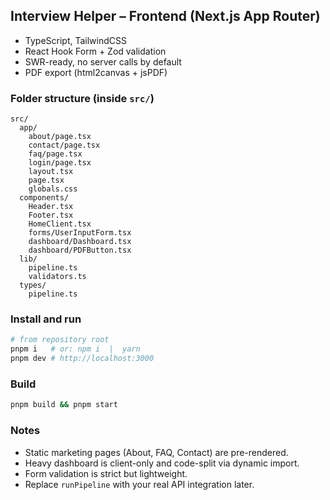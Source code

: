 ## Interview Helper – Frontend (Next.js App Router)

- TypeScript, TailwindCSS
- React Hook Form + Zod validation
- SWR-ready, no server calls by default
- PDF export (html2canvas + jsPDF)

### Folder structure (inside `src/`)

```
src/
  app/
    about/page.tsx
    contact/page.tsx
    faq/page.tsx
    login/page.tsx
    layout.tsx
    page.tsx
    globals.css
  components/
    Header.tsx
    Footer.tsx
    HomeClient.tsx
    forms/UserInputForm.tsx
    dashboard/Dashboard.tsx
    dashboard/PDFButton.tsx
  lib/
    pipeline.ts
    validators.ts
  types/
    pipeline.ts
```

### Install and run

```bash
# from repository root
pnpm i   # or: npm i  |  yarn
pnpm dev # http://localhost:3000
```

### Build

```bash
pnpm build && pnpm start
```

### Notes
- Static marketing pages (About, FAQ, Contact) are pre-rendered.
- Heavy dashboard is client-only and code-split via dynamic import.
- Form validation is strict but lightweight.
- Replace `runPipeline` with your real API integration later.
